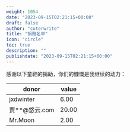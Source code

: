 ```yaml
---
weight: 1054
date: "2023-09-15T02:21:15+00:00"
draft: false
author: "cuterwrite"
title: "捐赠名单"
icon: "circle"
toc: true
description: ""
publishdate: "2023-09-15T02:21:15+00:00"
---
```




感谢以下童鞋的捐助，你们的慷慨是我继续的动力：

| donor | value |
| --- | --- |
| jxdwinter | 6.00 |
| 贾**@悠云.com | 20.00 |
| Mr.Moon | 2.00 |